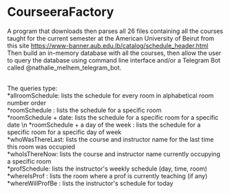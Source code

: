 # CourseeraFactory
A program that downloads then parses all 26 files containing all the courses taught for the current semester at the American University of Beirut
from this site https://www-banner.aub.edu.lb/catalog/schedule_header.html 
Then build an in-memory database with all the courses, 
then allow the user to query the database using command line interface and/or a Telegram Bot called @nathalie_melhem_telegram_bot. <br /> <br />

The queries type: <br />
	*allroomSchedule: lists the schedule for every room in alphabetical room number order <br />
	*roomSchedule : lists the schedule for a specific room     <br />
	*roomSchedule + date: lists the schedule for a specific room for a specific date  \n
	*roomSchedule + a day of the week : lists the schedule for a specific room for a specific day of week <br />
	*whoWasThereLast: lists the course and instructor name for the last time this room was occupied   <br />
	*whoIsThereNow: lists the course and instructor name currently occupying a specific room    <br />
  	*profSchedule: lists the instructor's weekly schedule (day, time, room)    <br />
	*whereIsProf : lists the room where a prof is currently teaching (if any)         <br />
	*whereWillProfBe : lists the instructor's schedule for today       <br />
